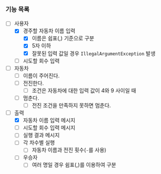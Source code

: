### 기능 목록

- [ ] 사용자
    - [x] 경주할 자동차 이름 입력
        - [x] 이름은 쉽표(,) 기준으로 구분
        - [x] 5자 이하
        - [x] 잘못된 입력 값일 경우 `IllegalArgumentException` 발생
    - [ ] 시도할 회수 입력
- [ ] 자동차
    - [ ] 이름이 주어진다.
    - [ ] 전진한다.
        - [ ] 조건은 자동차에 대한 입력 값이 4와 9 사이일 때
    - [ ] 멈춘다.
        - [ ] 전진 조건을 만족하지 못하면 멈춘다.
- [ ]  출력
    - [x] 자동차 이름 입력 메시지
    - [ ] 시도할 회수 입력 메시지
    - [ ] 실행 결과 메시지
    - [ ] 각 차수별 실행
        - [ ] 자동차 이름과 전진 횟수(`-`를 사용)
    - [ ] 우승자
        - [ ] 여러 명일 경우 쉼표(,)를 이용하여 구분
